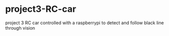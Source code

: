 # project3-RC-car
project 3 RC car controlled with a raspberrypi to detect and follow black line through vision
